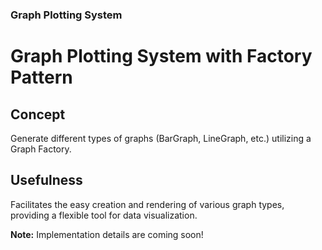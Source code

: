 ### Graph Plotting System

# Graph Plotting System with Factory Pattern

## Concept

Generate different types of graphs (BarGraph, LineGraph, etc.) utilizing a Graph Factory.

## Usefulness

Facilitates the easy creation and rendering of various graph types, providing a flexible tool for data visualization.

**Note:** Implementation details are coming soon!



